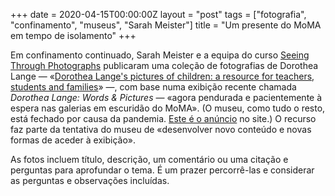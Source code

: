 +++
date = 2020-04-15T00:00:00Z
layout = "post"
tags = ["fotografia", "confinamento", "museus", "Sarah Meister"]
title = "Um presente do MoMA em tempo de isolamento"
+++

Em confinamento continuado, Sarah Meister e a equipa do curso [Seeing Through Photographs](https://www.coursera.org/learn/photography) publicaram uma coleção de fotografias de Dorothea Lange — «[Dorothea Lange's pictures of children: a resource for teachers, students and families](https://www.moma.org/d/pdfs/W1siZiIsIjIwMjAvMDQvMTQvNzFmdXpvanZrNF9Eb3JvdGhlYV9MYW5nZV9zX1BpY3R1cmVzX29mX0NoaWxkcmVuX19BX1Jlc291cmNlX2Zvcl9UZWFjaGVyc19TdHVkZW50c19hbmRfRmFtaWxpZXNfLnBkZiJdXQ/Dorothea%20Lange's%20Pictures%20of%20Children_%20A%20Resource%20for%20Teachers,%20Students,%20and%20Families%20.pdf?sha=e2b8a5211e4ae252)» —, com base numa exibição recente chamada _Dorothea Lange: Words & Pictures_ — «agora pendurada e pacientemente à espera nas galerias em escuridão do MoMA». (O museu, como tudo o resto, está fechado por causa da pandemia. [Este é o anúncio](https://www.moma.org/about/who-we-are/health-and-safety) no site.) O recurso faz parte da tentativa do museu de «desenvolver novo conteúdo e novas formas de aceder à exibição».

As fotos incluem título, descrição, um comentário ou uma citação e perguntas para aprofundar o tema. É um prazer percorrê-las e considerar as perguntas e observações incluídas.
